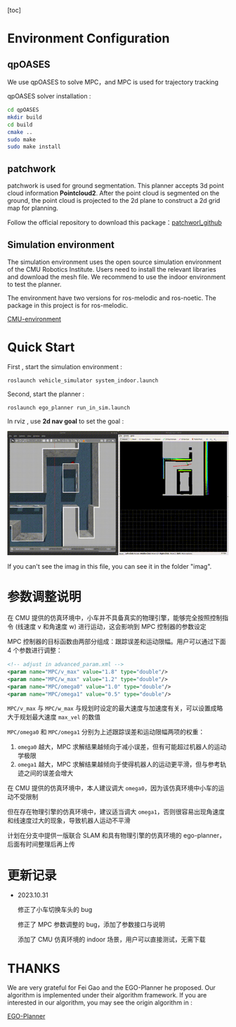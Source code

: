 [toc]

# Environment Configuration

## qpOASES

We use qpOASES to solve MPC，and MPC is used for trajectory tracking

qpOASES  solver installation :

```bash
cd qpOASES
mkdir build
cd build
cmake ..
sudo make
sudo make install
```

## patchwork

patchwork is used for ground segmentation. This planner accepts 3d point cloud information **Pointcloud2**. After the point cloud is segmented on the ground, the point cloud is projected to the 2d plane to construct a 2d grid map for planning.

Follow the official repository to download this package：[patchworl_github](https://github.com/LimHyungTae/patchwork)

## Simulation environment

The simulation environment uses the open source simulation environment of the CMU Robotics Institute. Users  need to install the relevant libraries and download the mesh file. We recommend to use the indoor environment to test the planner.

The environment have two versions for ros-melodic and ros-noetic. The package in this project is for ros-melodic.

[CMU-environment](https://www.cmu-exploration.com/)

# Quick Start

First , start the simulation environment :

```bash
roslaunch vehicle_simulator system_indoor.launch
```

Second, start the planner :

```bash
roslaunch ego_planner run_in_sim.launch
```

In rviz , use  **2d nav goal** to set the goal :

![ego example](imag/ego_example.gif)

If you can't see the imag in this file, you can see it in the folder "imag".



# 参数调整说明

在 CMU 提供的仿真环境中，小车并不具备真实的物理引擎，能够完全按照控制指令 (线速度 v 和角速度 w) 进行运动，这会影响到 MPC 控制器的参数设定

MPC 控制器的目标函数由两部分组成：跟踪误差和运动限幅。用户可以通过下面 4 个参数进行调整：

```xml
<!-- adjust in advanced_param.xml -->
<param name="MPC/v_max" value="1.8" type="double"/>
<param name="MPC/w_max" value="1.2" type="double"/>
<param name="MPC/omega0" value="1.0" type="double"/>
<param name="MPC/omega1" value="0.5" type="double"/>
```

`MPC/v_max` 与 `MPC/w_max` 与规划时设定的最大速度与加速度有关，可以设置成略大于规划最大速度 `max_vel` 的数值

`MPC/omega0` 和 `MPC/omega1` 分别为上述跟踪误差和运动限幅两项的权重：

1. `omega0` 越大，MPC 求解结果越倾向于减小误差，但有可能超过机器人的运动学极限
2. `omega1` 越大，MPC 求解结果越倾向于使得机器人的运动更平滑，但与参考轨迹之间的误差会增大

在 CMU 提供的仿真环境中，本人建议调大 `omega0`，因为该仿真环境中小车的运动不受限制

但在存在物理引擎的仿真环境中，建议适当调大 `omega1`，否则很容易出现角速度和线速度过大的现象，导致机器人运动不平滑

计划在分支中提供一版联合 SLAM 和具有物理引擎的仿真环境的 ego-planner，后面有时间整理后再上传

# 更新记录

- 2023.10.31

  修正了小车切换车头的 bug

  修正了 MPC 参数调整的 bug，添加了参数接口与说明

  添加了 CMU 仿真环境的 indoor 场景，用户可以直接测试，无需下载



# THANKS

We are very grateful for Fei Gao and the EGO-Planner he proposed. Our algorithm is implemented under their algorithm framework. If you are interested in our algorithm, you may see the origin algorithm in :

[EGO-Planner](https://github.com/ZJU-FAST-Lab/ego-planner)

